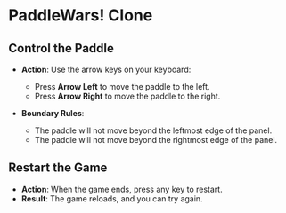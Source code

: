 # PaddleWars! Clone

## **Control the Paddle**
- **Action**: Use the arrow keys on your keyboard:
  - Press **Arrow Left** to move the paddle to the left.
  - Press **Arrow Right** to move the paddle to the right.

- **Boundary Rules**:
  - The paddle will not move beyond the leftmost edge of the panel.
  - The paddle will not move beyond the rightmost edge of the panel.


## **Restart the Game**
- **Action**: When the game ends, press any key to restart.
- **Result**: The game reloads, and you can try again.
